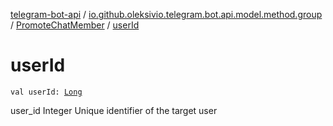 [telegram-bot-api](../../index.md) / [io.github.oleksivio.telegram.bot.api.model.method.group](../index.md) / [PromoteChatMember](index.md) / [userId](./user-id.md)

# userId

`val userId: `[`Long`](https://kotlinlang.org/api/latest/jvm/stdlib/kotlin/-long/index.html)

user_id Integer Unique identifier of the target user

